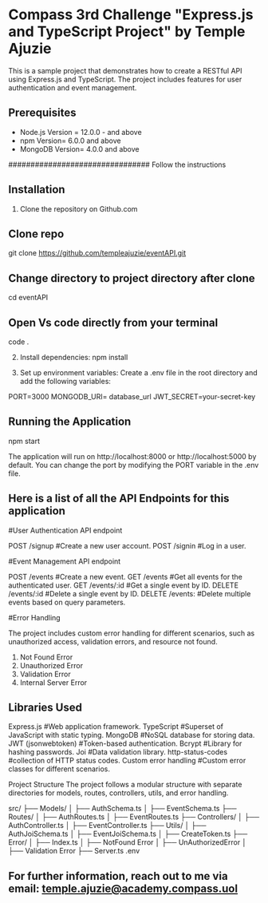 # Compass 3rd Challenge "Express.js and TypeScript Project" by Temple Ajuzie

This is a sample project that demonstrates how to create a RESTful API using Express.js and TypeScript. The project includes features for user authentication and event management.

## Prerequisites

- Node.js Version = 12.0.0 - and above
- npm Version= 6.0.0 and above
- MongoDB Version= 4.0.0 and above

################################ Follow the instructions

## Installation

1. Clone the repository on Github.com

## Clone repo
git clone https://github.com/templeajuzie/eventAPI.git

## Change directory to project directory after clone
cd eventAPI

## Open Vs code directly from your terminal
code .

2. Install dependencies:
npm install


3. Set up environment variables:
Create a .env file in the root directory and add the following variables:

PORT=3000
MONGODB_URI= database_url
JWT_SECRET=your-secret-key


## Running the Application

npm start

The application will run on http://localhost:8000 or http://localhost:5000 by default. You can change the port by modifying the PORT variable in the .env file.

## Here is a list of all the API Endpoints for this application


#User Authentication API endpoint

POST /signup         #Create a new user account.
POST /signin         #Log in a user.


#Event Management API endpoint

POST /events         #Create a new event.
GET /events          #Get all events for the authenticated user.
GET /events/:id      #Get a single event by ID.
DELETE /events/:id   #Delete a single event by ID.
DELETE /events:      #Delete multiple events based on query parameters.


#Error Handling

The project includes custom error handling for different scenarios, such as unauthorized access, validation errors, and resource not found.

1. Not Found Error
2. Unauthorized Error
3. Validation Error
4. Internal Server Error

## Libraries Used

Express.js               #Web application framework.
TypeScript               #Superset of JavaScript with static typing.
MongoDB                  #NoSQL database for storing data.
JWT (jsonwebtoken)       #Token-based authentication.
Bcrypt                   #Library for hashing passwords.
Joi                      #Data validation library.
http-status-codes        #collection of HTTP status codes.
Custom error handling    #Custom error classes for different scenarios.


Project Structure
The project follows a modular structure with separate directories for models, routes, controllers, utils, and error handling.

src/
├── Models/
│   ├── AuthSchema.ts
│   ├── EventSchema.ts
├── Routes/
│   ├── AuthRoutes.ts
│   ├── EventRoutes.ts
├── Controllers/
│   ├── AuthController.ts
│   ├── EventController.ts
├── Utils/
│   ├── AuthJoiSchema.ts
│   ├── EventJoiSchema.ts
│   ├── CreateToken.ts
├── Error/
│   ├── Index.ts
│   ├── NotFound Error
│   ├── UnAuthorizedError
│   ├── Validation Error
├── Server.ts
.env

## For further information, reach out to me via email: temple.ajuzie@academy.compass.uol